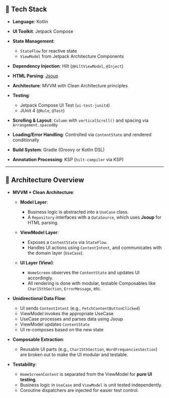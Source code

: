 ## 🔧 **Tech Stack**

* **Language**: Kotlin
* **UI Toolkit**: Jetpack Compose
* **State Management**:

  * `StateFlow` for reactive state
  * `ViewModel` from Jetpack Architecture Components
* **Dependency Injection**: Hilt (`@HiltViewModel`, `@Inject`)
* **HTML Parsing**: [Jsoup](https://jsoup.org/)
* **Architecture**: MVVM with Clean Architecture principles
* **Testing**:

  * Jetpack Compose UI Test (`ui-test-junit4`)
  * JUnit 4 (`@Rule`, `@Test`)
* **Scrolling & Layout**: `Column` with `verticalScroll()` and spacing via `Arrangement.spacedBy`
* **Loading/Error Handling**: Controlled via `ContentState` and rendered conditionally
* **Build System**: Gradle (Groovy or Kotlin DSL)
* **Annotation Processing**: KSP (`hilt-compiler` via KSP)

---

## 🧱 **Architecture Overview**

* **MVVM + Clean Architecture**:

  * **Model Layer**:

    * Business logic is abstracted into a `UseCase` class.
    * A `Repository` interfaces with a `DataSource`, which uses **Jsoup** for HTML parsing.

  * **ViewModel Layer**:

    * Exposes a `ContentState` via `StateFlow`.
    * Handles UI actions using `ContentIntent`, and communicates with the domain layer (`UseCase`).

  * **UI Layer (View)**:

    * `HomeScreen` observes the `ContentState` and updates UI accordingly.
    * All rendering is done with modular, testable Composables like `Char15thSection`, `ErrorMessage`, etc.

* **Unidirectional Data Flow**:

  * UI sends `ContentIntent` (e.g., `FetchContentButtonClicked`)
  * ViewModel invokes the appropriate UseCase
  * UseCase processes and parses data using Jsoup
  * ViewModel updates `ContentState`
  * UI re-composes based on the new state

* **Composable Extraction**:

  * Reusable UI parts (e.g., `Char15thSection`, `WordFrequenciesSection`) are broken out to make the UI modular and testable.

* **Testability**:

  * `HomeScreenContent` is separated from the ViewModel for **pure UI testing**.
  * Business logic in `UseCase` and `ViewModel` is unit tested independently.
  * Coroutine dispatchers are injected for easier test control.

